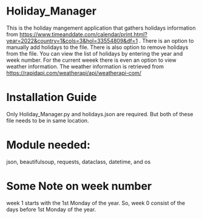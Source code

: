 # Holiday_Manager
This is the holiday mangement application that gathers holidays information from https://www.timeanddate.com/calendar/print.html?year=2022&country=1&cols=3&hol=33554809&df=1 .
There is an option to manually add holidays to the file.
There is also option to remove holidays from the file.
You can view the list of holidays by entering the year and week number. For the current weeek there is even an option to view weather information. The weather information is retrieved from https://rapidapi.com/weatherapi/api/weatherapi-com/

# Installation Guide
Only Holiday_Manager.py and holidays.json are required. But both of these file needs to be in same location.

# Module needed:
json, beautifulsoup, requests, dataclass, datetime, and os

# Some Note on week number
week 1 starts with the 1st Monday of the year. So, week 0 consist of the days before 1st Monday of the year.